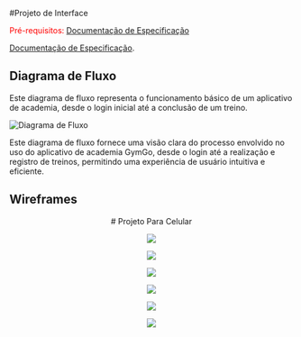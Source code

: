 
#Projeto de Interface

<span style="color:red">Pré-requisitos: <a href="2-Especificação do Projeto.md"> Documentação de Especificação</a></span>

 <a href="2-Especificação do Projeto.md"> Documentação de Especificação</a>.

## Diagrama de Fluxo

Este diagrama de fluxo representa o funcionamento básico de um aplicativo de academia, desde o login inicial até a conclusão de um treino. 

![Diagrama de Fluxo](img/Diagrama-de-Fluxo.png)


Este diagrama de fluxo fornece uma visão clara do processo envolvido no uso do aplicativo de academia GymGo, desde o login até a realização e registro de treinos, permitindo uma experiência de usuário intuitiva e eficiente.

## Wireframes

<p align="center">
# Projeto Para Celular
</p>

<p align="center">
      
   <img src="https://github.com/ICEI-PUC-Minas-PMV-ADS/pmv-ads-2024-1-e4-proj-infra-t1-pmv-ads-2024-1-e4-projgym/blob/main/docs/img/Login.png">

</p>

<p align="center">
 
   <img src="https://github.com/ICEI-PUC-Minas-PMV-ADS/pmv-ads-2024-1-e4-proj-infra-t1-pmv-ads-2024-1-e4-projgym/blob/main/docs/img/Sign%20Up.png">
</p>

<p align="center">
 
   <img src="https://github.com/ICEI-PUC-Minas-PMV-ADS/pmv-ads-2024-1-e4-proj-infra-t1-pmv-ads-2024-1-e4-projgym/blob/main/docs/img/Home.png">
   
</p>

<p align="center">
 
   <img src="https://github.com/ICEI-PUC-Minas-PMV-ADS/pmv-ads-2024-1-e4-proj-infra-t1-pmv-ads-2024-1-e4-projgym/blob/main/docs/img/Exercise.png">
   
</p>

<p align="center">
 
   <img src="https://github.com/ICEI-PUC-Minas-PMV-ADS/pmv-ads-2024-1-e4-proj-infra-t1-pmv-ads-2024-1-e4-projgym/blob/main/docs/img/History.png">
</p>

<p align="center">
 
   <img src="https://github.com/ICEI-PUC-Minas-PMV-ADS/pmv-ads-2024-1-e4-proj-infra-t1-pmv-ads-2024-1-e4-projgym/blob/main/docs/img/Profile.png">
</p>
